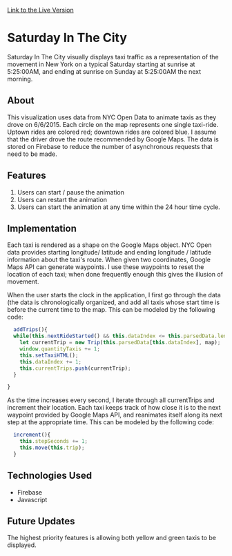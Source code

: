 [Link to the Live Version](https://appodols.github.io/Saturday-In-The-City/)

# Saturday In The City
  Saturday In The City visually displays taxi traffic as a representation of the movement in New York on a typical Saturday starting at sunrise at 5:25:00AM, and ending at sunrise on Sunday at 5:25:00AM the next morning.  
## About
  This visualization uses data from NYC Open Data to animate taxis as they drove on 6/6/2015.  Each circle on the map represents one single taxi-ride. Uptown rides are colored red; downtown rides are colored blue.  I assume that the driver drove the route recommended by Google Maps. The data is stored on Firebase to reduce the number of asynchronous requests that need to be made.

## Features
 1. Users can start / pause the animation
 2. Users can restart the animation
 3. Users can start the animation at any time within the 24 hour time cycle.

## Implementation
  Each taxi is rendered as a shape on the Google Maps object.  NYC Open data provides starting longitude/ latitude and ending longitude /   latitude information about the taxi's route.  When given two coordinates, Google Maps API can generate waypoints.  I use these waypoints   to reset the location of each taxi; when done frequently enough this gives the illusion of movement.

  When the user starts the clock in the application, I first go through the data (the data is chronologically organized, and add all taxis   whose start time is before the current time to the map.  This can be modeled by the following code:
  ```javascript
    addTrips(){
    while(this.nextRideStarted() && this.dataIndex <= this.parsedData.length-1){
      let currentTrip = new Trip(this.parsedData[this.dataIndex], map);
      window.quantityTaxis += 1;
      this.setTaxiHTML();
      this.dataIndex += 1;
      this.currentTrips.push(currentTrip);
    }

  }
```
As the time increases every second, I iterate through all currentTrips and increment their location.  Each taxi keeps track of how close it is to the next waypoint provided by Google Maps API, and reanimates itself along its next step at the appropriate time.  This can be modeled by the following code:
```javascript
  increment(){
    this.stepSeconds += 1;
    this.move(this.trip);
  }

 ```

## Technologies Used


* Firebase
* Javascript


## Future Updates

The highest priority features is allowing both yellow and green taxis to be displayed.

